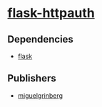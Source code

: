 # [flask-httpauth](https://pypi.org/project/flask-httpauth)

## Dependencies
- [flask](packages/f/flask.md)



## Publishers
- [miguelgrinberg](https://pypi.org/user/miguelgrinberg)

